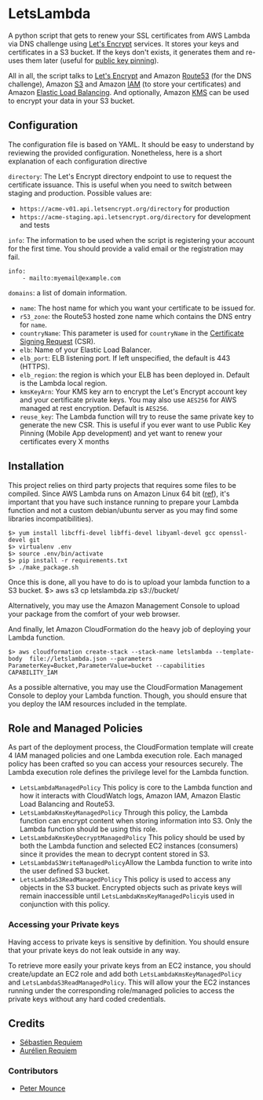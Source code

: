 # LetsLambda #

A python script that gets to renew your SSL certificates from AWS Lambda via DNS challenge using [Let's Encrypt](https://letsencrypt.org/) services. It stores your keys and certificates in a S3 bucket. If the keys don't exists, it generates them and re-uses them later (useful for [public key pinning](https://en.wikipedia.org/wiki/HTTP_Public_Key_Pinning)).

All in all, the script talks to [Let's Encrypt](https://letsencrypt.org/) and Amazon [Route53](https://aws.amazon.com/route53/) (for the DNS challenge), Amazon [S3](https://aws.amazon.com/s3/) and Amazon [IAM](https://aws.amazon.com/iam/) (to store your certificates) and Amazon [Elastic Load Balancing](https://aws.amazon.com/elasticloadbalancing/). And optionally, Amazon [KMS](https://aws.amazon.com/kms/) can be used to encrypt your data in your S3 bucket.

## Configuration ##
The configuration file is based on YAML. It should be easy to understand by reviewing the provided configuration. Nonetheless, here is a short explanation of each configuration directive

`directory`: The Let's Encrypt directory endpoint to use to request the certificate issuance. This is useful when you need to switch between staging and production. Possible values are:

 - `https://acme-v01.api.letsencrypt.org/directory` for production
 - `https://acme-staging.api.letsencrypt.org/directory` for development and tests

`info`: The information to be used when the script is registering your account for the first time. You should provide a valid email or the registration may fail.

    info:
        - mailto:myemail@example.com

`domains`: a list of domain information.

 - `name`: The host name for which you want your certificate to be issued for.
 - `r53_zone`: the Route53 hosted zone name which contains the DNS entry for `name`.
 - `countryName`: This parameter is used for `countryName` in the [Certificate Signing Request](https://en.wikipedia.org/wiki/Certificate_signing_request) (CSR).
 - `elb`: Name of your Elastic Load Balancer.
 - `elb_port`: ELB listening port. If left unspecified, the default is 443 (HTTPS).
 - `elb_region`: the region is which your ELB has been deployed in. Default is the Lambda local region.
 - `kmsKeyArn`: Your KMS key arn to encrypt the Let's Encrypt account key and your certificate private keys. You may also use `AES256` for AWS managed at rest encryption. Default is `AES256`.
 - `reuse_key`: The Lambda function will try to reuse the same private key to generate the new CSR. This is useful if you ever want to use Public Key Pinning (Mobile App development) and yet want to renew your certificates every X months

## Installation ##

This project relies on third party projects that requires some files to be compiled. Since AWS Lambda runs on Amazon Linux 64 bit ([ref](http://docs.aws.amazon.com/lambda/latest/dg/current-supported-versions.html)), it's important that you have such instance running to prepare your Lambda function and not a custom debian/ubuntu server as you may find some libraries incompatibilities).

    $> yum install libcffi-devel libffi-devel libyaml-devel gcc openssl-devel git
    $> virtualenv .env
    $> source .env/bin/activate
    $> pip install -r requirements.txt
    $> ./make_package.sh

Once this is done, all you have to do is to upload your lambda function to a S3 bucket.
    $> aws s3 cp letslambda.zip s3://bucket/

Alternatively, you may use the Amazon Management Console to upload your package from the comfort of your web browser.

And finally, let Amazon CloudFormation do the heavy job of deploying your Lambda function.

    $> aws cloudformation create-stack --stack-name letslambda --template-body  file://letslambda.json --parameters ParameterKey=Bucket,ParameterValue=bucket --capabilities CAPABILITY_IAM
As a possible alternative, you may use the CloudFormation Management Console to deploy your Lambda function. Though, you should ensure that you deploy the IAM resources included in the template.

## Role and Managed Policies ##
As part of the deployment process, the CloudFormation template will create 4 IAM managed policies and one Lambda execution role. Each managed policy has been crafted so you can access your resources securely. The Lambda execution role defines the privilege level for the Lambda function.

 - `LetsLambdaManagedPolicy` This policy is core to the Lambda function and how it interacts with CloudWatch logs, Amazon IAM, Amazon Elastic Load Balancing and Route53.
 - `LetsLambdaKmsKeyManagedPolicy` Through this policy, the Lambda function can encrypt content when storing information into S3. Only the Lambda function should be using this role.
 - `LetsLambdaKmsKeyDecryptManagedPolicy` This policy should be used by both the Lambda function and selected EC2 instances (consumers) since it provides the mean to decrypt content stored in S3.
 - `LetsLambdaS3WriteManagedPolicy`Allow the Lambda function to write into the user defined S3 bucket.
 - `LetsLambdaS3ReadManagedPolicy` This policy is used to access any objects in the S3 bucket. Encrypted objects such as private keys will remain inaccessible until `LetsLambdaKmsKeyManagedPolicy`is used in conjunction with this policy.

### Accessing your Private keys ###
Having access to private keys is sensitive by definition. You should ensure that your private keys do not leak outside in any way. 

To retrieve more easily your private keys from an EC2 instance, you should create/update an EC2 role and add both `LetsLambdaKmsKeyManagedPolicy` and `LetsLambdaS3ReadManagedPolicy`. This will allow your the EC2 instances running under the corresponding role/managed policies to access the private keys without any hard coded credentials.

## Credits ##
 - [Sébastien Requiem](https://github.com/kiddouk/)
 - [Aurélien Requiem](https://github.com/aureq/)

### Contributors ###
- [Peter Mounce](https://github.com/petemounce)

